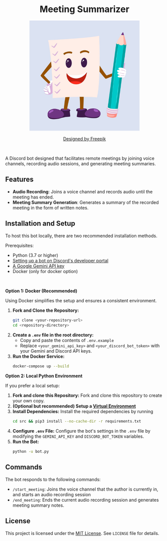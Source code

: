 <h1 align="center"> Meeting Summarizer </h1>

<p align="center">
    <img src="./images/readme/Icon_2000x2000.jpg" height=350 width=350/>
</p>

<p align="center">
    <a href="https://www.freepik.com/free-vector/hand-drawn-flat-paper-cartoon-illustration_156119334.htm#fromView=search&page=1&position=3&uuid=1864ad44-9394-48df-ac88-0bc376a0059b&query=Mascot+notes">Designed by Freepik</a>
</p>

&nbsp;

A Discord bot designed that facilitates remote meetings by joining voice channels, recording audio 
sessions, and generating meeting summaries.

## Features

* **Audio Recording**: Joins a voice channel and records audio until the meeting has ended.
* **Meeting Summary Generation**: Generates a summary of the recorded meeting in the form of written notes.

## Installation and Setup

To host this bot locally, there are two recommended installation methods.

Prerequisites:
* Python (3.7 or higher)
* [Setting up a bot on Discord's developer portal](./docs/SetupDiscordBot.md)
* [A Google Gemini API key](https://ai.google.dev/gemini-api/docs/api-key)
* Docker (only for docker option)

&nbsp;

**Option 1: Docker (Recommended)**

Using Docker simplifies the setup and ensures a consistent environment.

1.  **Fork and Clone the Repository:**
    ```bash
    git clone <your-repository-url>
    cd <repository-directory>
    ```
2.  **Create a `.env` file in the root directory:**
    * Copy and paste the contents of `.env.example`
    * Replace `<your_gemini_api_key>` and `<your_discord_bot_token>` with your Gemini and Discord API keys.
3.  **Run the Docker Service:**
    ```bash
    docker-compose up --build
    ```

**Option 2: Local Python Environment**

If you prefer a local setup:

1.  **Fork and clone this Repository:**
    Fork and clone this repository to create your own copy.
2.  **(Optional but recommended) Setup a [Virtual Environment](https://www.freecodecamp.org/news/how-to-setup-virtual-environments-in-python/)**
3.  **Install Dependencies:**
    Install the required dependencies by running
    ```bash
    cd src && pip3 install --no-cache-dir -r requirements.txt
    ```
4.  **Configure `.env` File:**
    Configure the bot's settings in the `.env` file by modifying the `GEMINI_API_KEY` and `DISCORD_BOT_TOKEN` variables.
5.  **Run the Bot:**
    ```bash
    python -u bot.py
    ```

## Commands

The bot responds to the following commands:

* `/start_meeting`: Joins the voice channel that the author is currently in, and starts an audio recording session
* `/end_meeting`: Ends the current audio recording session and generates meeting summary notes.

## License

This project is licensed under the [MIT License](https://opensource.org/licenses/MIT). See `LICENSE` file for 
details.